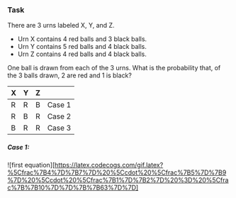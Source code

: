 ### Task 
There are 3 urns labeled X, Y, and Z. 

* Urn X contains 4 red balls and 3 black balls.
* Urn Y contains 5 red balls and 4 black balls.
* Urn Z contains 4 red balls and 4 black balls. 

One ball is drawn from each of the 3 urns. What is the probability that, of the 3 balls drawn, 2 are red and 1 is black?

| X | Y | Z |        |
|---|---|---|--------|
| R | R | B | Case 1 |
| R | B | R | Case 2 |
| B | R | R | Case 3 |

##### Case 1:
![first equation][https://latex.codecogs.com/gif.latex?%5Cfrac%7B4%7D%7B7%7D%20%5Ccdot%20%5Cfrac%7B5%7D%7B9%7D%20%5Ccdot%20%5Cfrac%7B1%7D%7B2%7D%20%3D%20%5Cfrac%7B%7B10%7D%7D%7B%7B63%7D%7D]
